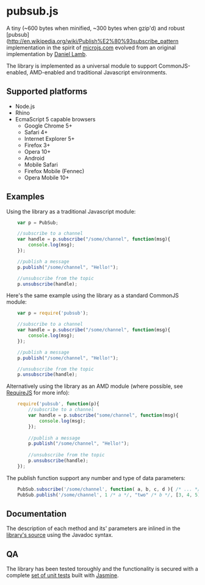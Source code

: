pubsub.js
=========

A tiny (~600 bytes when minified, ~300 bytes when gzip'd) and robust
[pubsub](http://en.wikipedia.org/wiki/Publish%E2%80%93subscribe_pattern
implementation in the spirit of [microjs.com](http://www.microjs.com) evolved
from an original implementation by [Daniel Lamb](http://daniellmb.com).

The library is implemented as a universal module to support CommonJS-enabled, AMD-enabled and
traditional Javascript environments.

Supported platforms
-------------------
*	Node.js
*	Rhino
*	EcmaScript 5 capable browsers
	*	Google Chrome 5+
	*	Safari 4+
	*	Internet Explorer 5+
	*	Firefox 3+
	*	Opera 10+
	*	Android
	*	Mobile Safari
	*	Firefox Mobile (Fennec)
	*	Opera Mobile 10+

Examples
--------
Using the library as a traditional Javascript module:

```javascript
	var p = PubSub;

	//subscribe to a channel
	var handle = p.subscribe("/some/channel", function(msg){
		console.log(msg);
	});

	//publish a message
	p.publish("/some/channel", "Hello!");

	//unsubscribe from the topic
	p.unsubscribe(handle);
```

Here's the same example using the library as a standard CommonJS module:

```javascript
	var p = require('pubsub');

	//subscribe to a channel
	var handle = p.subscribe("/some/channel", function(msg){
		console.log(msg);
	});

	//publish a message
	p.publish("/some/channel", "Hello!");

	//unsubscribe from the topic
	p.unsubscribe(handle);
```

Alternatively using the library as an AMD module (where possible, see
[RequireJS](http://requirejs.org/) for more info):

```javascript
	require('pubsub', function(p){
		//subscribe to a channel
		var handle = p.subscribe("some/channel", function(msg){
			console.log(msg);
		});
	
		//publish a message
		p.publish("/some/channel", "Hello!");
	
		//unsubscribe from the topic
		p.unsubscribe(handle);
	});
```

The publish function support any number and type of data parameters:

```javascript
	PubSub.subscribe('/some/channel', function( a, b, c, d ){ /* ... */ });
	PubSub.publish('/some/channel', 1 /* a */, "two" /* b */, [3, 4, 5] /* c */, {total: 15} /* d */);
```

Documentation
------------- 
The description of each method and its' parameters are inlined in the [library's
source](https://github.com/federico-lox/pubsub.js/blob/master/pubsub.js) using
the Javadoc syntax.

QA
--
The library has been tested toroughly and the functionality is secured with a
complete [set of unit tests](https://github.com/federico-lox/pubsub.js/tree/master/spec)
built with [Jasmine](http://pivotal.github.com/jasmine/).
